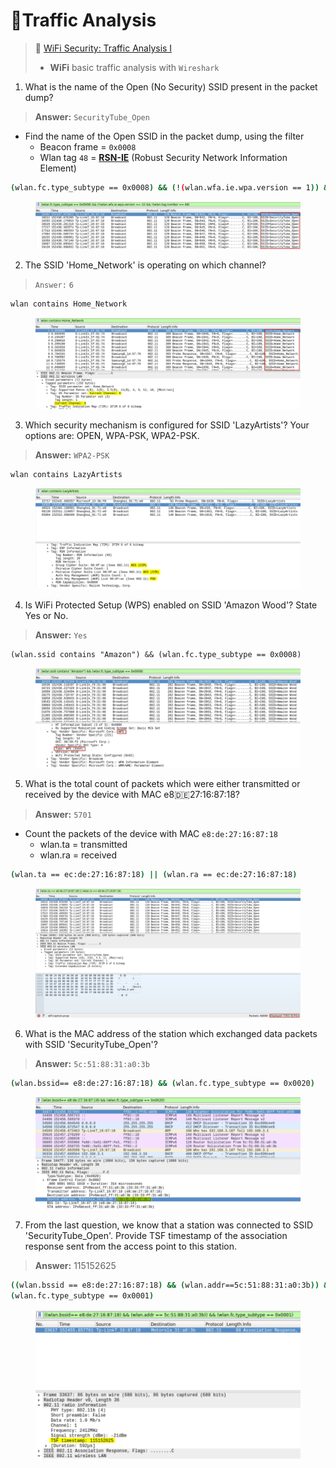 # 🔬Traffic Analysis

> 🔬 [WiFi Security: Traffic Analysis I](https://attackdefense.com/challengedetails?cid=1141)
>
> * **WiFi** basic traffic analysis with `Wireshark`

1. What is the name of the Open (No Security) SSID present in the packet dump?

> **Answer:** `SecurityTube_Open`

* Find the name of the Open SSID in the packet dump, using the filter
  * Beacon frame = `0x0008`
  * Wlan tag `48` = [**RSN-IE**](https://mrncciew.com/2014/08/21/cwsp-rsn-information-elements/) (Robust Security Network Information Element)

```bash
(wlan.fc.type_subtype == 0x0008) && (!(wlan.wfa.ie.wpa.version == 1)) && !(wlan.tag.number == 48)
```

<figure><img src="../../../../.gitbook/assets/image (25).png" alt=""><figcaption></figcaption></figure>

2. The SSID 'Home\_Network' is operating on which channel?

> `Answer:` `6`

```bash
wlan contains Home_Network
```

<figure><img src="../../../../.gitbook/assets/image (1) (1) (1).png" alt=""><figcaption></figcaption></figure>

3. Which security mechanism is configured for SSID 'LazyArtists'? Your options are: OPEN, WPA-PSK, WPA2-PSK.

> **Answer:** `WPA2-PSK`

```bash
wlan contains LazyArtists
```

<figure><img src="../../../../.gitbook/assets/image (2) (1) (1).png" alt=""><figcaption></figcaption></figure>

4. Is WiFi Protected Setup (WPS) enabled on SSID 'Amazon Wood'? State Yes or No.

> **Answer:** `Yes`

```
(wlan.ssid contains "Amazon") && (wlan.fc.type_subtype == 0x0008)
```

<figure><img src="../../../../.gitbook/assets/image (3) (1) (1).png" alt=""><figcaption></figcaption></figure>

5. What is the total count of packets which were either transmitted or received by the device with MAC e8:de:27:16:87:18?

> **Answer:** `5701`

* Count the packets of the device with MAC `e8:de:27:16:87:18`
  * wlan.ta = transmitted
  * wlan.ra = received

```bash
(wlan.ta == ec:de:27:16:87:18) || (wlan.ra == ec:de:27:16:87:18)
```

<figure><img src="../../../../.gitbook/assets/image (4) (1) (1).png" alt=""><figcaption></figcaption></figure>

6. What is the MAC address of the station which exchanged data packets with SSID 'SecurityTube\_Open'?

> **Answer:** `5c:51:88:31:a0:3b`

```bash
(wlan.bssid== e8:de:27:16:87:18) && (wlan.fc.type_subtype == 0x0020)
```

<figure><img src="../../../../.gitbook/assets/image (5) (1) (1).png" alt=""><figcaption></figcaption></figure>

7. From the last question, we know that a station was connected to SSID 'SecurityTube\_Open'. Provide TSF timestamp of the association response sent from the access point to this station.

> **Answer:** 115152625

```bash
((wlan.bssid == e8:de:27:16:87:18) && (wlan.addr==5c:51:88:31:a0:3b)) &&
(wlan.fc.type_subtype == 0x0001)
```

<figure><img src="../../../../.gitbook/assets/image (6) (1) (1).png" alt=""><figcaption></figcaption></figure>

